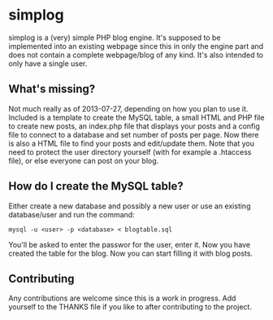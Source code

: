 simplog
=======

simplog is a (very) simple PHP blog engine. It's supposed to be implemented into an existing webpage since this in only the engine part and does not contain a complete webpage/blog of any kind. It's also intended to only have a single user.

What's missing?
---------------
Not much really as of 2013-07-27, depending on how you plan to use it. Included is a template to create the MySQL table, a small HTML and PHP file to create new posts, an index.php file that displays your posts and a config file to connect to a database and set number of posts per page. Now there is also a HTML file to find your posts and edit/update them. Note that you need to protect the user directory yourself (with for example a .htaccess file), or else everyone can post on your blog.

How do I create the MySQL table?
--------------------------------
Either create a new database and possibly a new user or use an existing database/user and run the command:

	mysql -u <user> -p <database> < blogtable.sql

You'll be asked to enter the passwor for the user, enter it. Now you have created the table for the blog. Now you can start filling it with blog posts.

Contributing
------------
Any contributions are welcome since this is a work in progress.
Add yourself to the THANKS file if you like to after contributing to the project.

